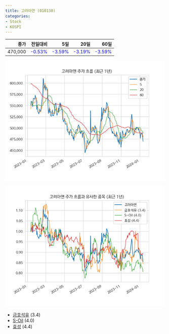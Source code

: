 ```yaml
---
title: 고려아연 (010130)
categories:
- Stock
- KOSPI
---
```


|종가|전일대비|5일|20일|60일|
|---:|-------:|--:|---:|---:|
|470,000|<span style="color: blue">-0.53%</span>|<span style="color: blue">-3.59%</span>|<span style="color: blue">-3.19%</span>|<span style="color: blue">-3.59%</span>|


<!-- more -->

![010130](/assets/images/stock/010130.png)

![010130](/assets/images/stock/010130_sim.png)

- [금호석유](/011780/) (3.4)
- [S-Oil](/010950/) (4.0)
- [효성](/004800/) (4.4)